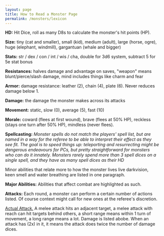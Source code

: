 ```yaml
---
layout: page
title: How to Read a Monster Page
permalink: /monsters/lexicon
---
```


**HD:** Hit Dice, roll as many D8s to calculate the monster's hit points (HP).

**Size:** tiny (cat and smaller), small (kid), medium (adult), large (horse, ogre), huge (elephant, windmill), gargantuan (whale and bigger)

**Stats:** str / dex / con / int / wis / cha, double for 3d6 system, subtract 5 for 5e stat bonus

**Resistances:** halves damage and advantage on saves, "weapon" means blunt/pierce/slash damage, mind includes things like charm and fear

**Armor:** damage resistance: leather (2), chain (4), plate (6). Never reduces damage below 1.

**Damage:** the damage the monster makes across its attacks

**Movement:** static, slow (0), average (5), fast (10)

**Morale:** coward (flees at first wound), brave (flees at 50% HP), reckless (stays one turn after 50% HP), mindless (never flees).

**Spellcasting:** *Monster spells do not match the players' spell list, but are named in a way for the referee to be able to interpret their effect as they see fit. The goal is to speed things up: teleporting and resurrecting might be dangerous endeavours for PCs, but pretty straightforward for monsters who can do it innately.
Monsters rarely spend more than 3 spell dices on a single spell, and they have as many spell dices as their HD* 

Minor abilities that relate more to how the monster lives live darkvision, keen smell and water breathing are listed in one paragraph.

**Major Abilities:** Abilities that affect combat are highlighted as such.

**Attacks:** Each round, a monster can perform a certain number of actions listed. Of course context might call for new ones at the referee's discretion.

<ins>Actual Attack.</ins> A melee attack hits an adjacent target, a melee attack with reach can hit targets behind others, a short range means within 1 turn of movement, a long range means a lot.
Damage is listed abobe. When an attack has (2x) in it, it means the attack does twice the number of damage dices.
